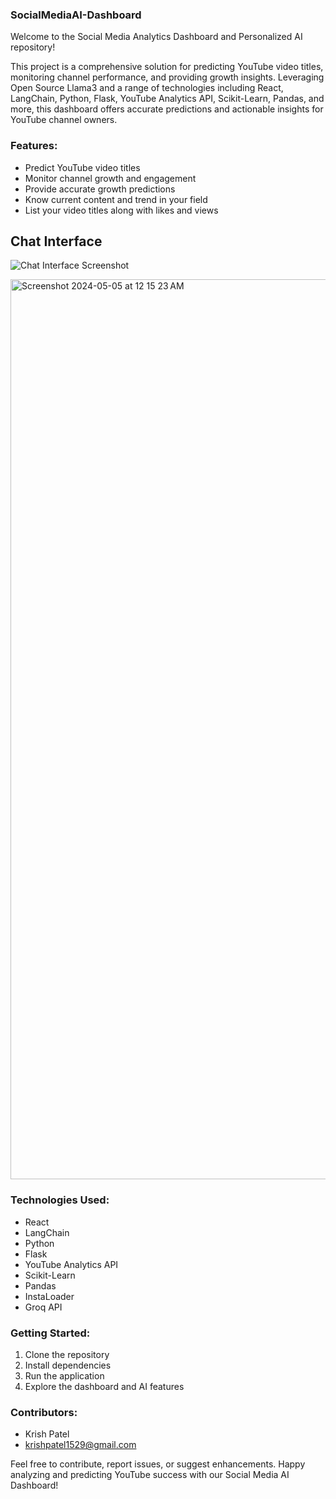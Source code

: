 ### SocialMediaAI-Dashboard

Welcome to the Social Media Analytics Dashboard and Personalized AI repository!

This project is a comprehensive solution for predicting YouTube video titles, monitoring channel performance, and providing growth insights. Leveraging Open Source Llama3 and a range of technologies including React, LangChain, Python, Flask, YouTube Analytics API, Scikit-Learn, Pandas, and more, this dashboard offers accurate predictions and actionable insights for YouTube channel owners.

### Features:
- Predict YouTube video titles
- Monitor channel growth and engagement
- Provide accurate growth predictions
- Know current content and trend in your field
- List your video titles along with likes and views

## Chat Interface

![Chat Interface Screenshot](chat-interface.png)

<img width="1440" alt="Screenshot 2024-05-05 at 12 15 23 AM" src="https://github.com/krishpatel1529/SocialMediaAI-Dashboard/assets/93465623/f7193ecb-5415-46b2-9ab3-1d09be0aa6be">

### Technologies Used:
- React
- LangChain
- Python
- Flask
- YouTube Analytics API
- Scikit-Learn
- Pandas
- InstaLoader
- Groq API

### Getting Started:
1. Clone the repository
2. Install dependencies
3. Run the application
4. Explore the dashboard and AI features

### Contributors:
- Krish Patel
- krishpatel1529@gmail.com

Feel free to contribute, report issues, or suggest enhancements. Happy analyzing and predicting YouTube success with our Social Media AI Dashboard!
